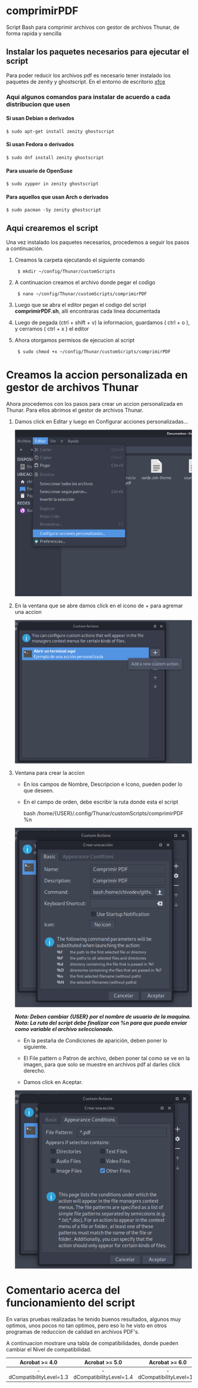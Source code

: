 # comprimirPDF
Script Bash para comprimir archivos con gestor de archivos Thunar, de forma rapida y sencilla

## Instalar los paquetes necesarios para ejecutar el script
Para poder reducir los archivos pdf es necesario tener instalado los paquetes de zenity y ghostscript. En el entorno
de escritorio [xfce](https://www.xfce.org/)

### Aqui algunos comandos para instalar de acuerdo a cada distribucion que usen

#### Si usan Debian o derivados
	$ sudo apt-get install zenity ghostscript

#### Si usan Fedora o derivados
	$ sudo dnf install zenity ghostscript

#### Para usuario de OpenSuse
	$ sudo zypper in zenity ghostscript

#### Para aquellos que usan Arch o derivados
	$ sudo pacman -Sy zenity ghostscript

## Aqui crearemos el script
Una vez instalado los paquetes necesarios, procedemos a seguir los pasos a continuación.

1. Creamos la carpeta ejecutando el siguiente comando

		$ mkdir ~/config/Thunar/customScripts

2. A continuacion creamos el archivo donde pegar el codigo

		$ nano ~/config/Thunar/customScripts/comprimirPDF

3. Luego que se abra el editor pegan el codigo del script **comprimirPDF.sh**, alli encontraras cada linea documentada

4. Luego de pegada (ctrl + shift + v) la informacion, guardamos ( ctrl + o ), y cerramos ( ctrl + x ) el editor

5. Ahora otorgamos permisos de ejecucion al script

		$ sudo chmod +x ~/config/Thunar/customScripts/comprimirPDF

# Creamos la accion personalizada en gestor de archivos Thunar
Ahora procedemos con los pasos para crear un accion personalizada en Thunar.
Para ellos abrimos el gestor de archivos Thunar.

1. Damos click en Editar y luego en Configurar acciones personalizadas...

	![ScreenShot 1](screenshots/screenshot_1.png)

2. En la ventana que se abre damos click en el icono de + para agremar una accion

	![ScreenShot 1](screenshots/screenshot_2.png)

3. Ventana para crear la accion

	- En los campos de Nombre, Descripcion e Icono, pueden poder lo que deseen.

	- En el campo de orden, debe escribir la ruta donde esta el script

		bash /home/{USER}/.config/Thunar/customScripts/comprimirPDF %n

	![ScreenShot 1](screenshots/screenshot_3.png)

	*__Nota: Deben cambiar {USER} por el nombre de usuario de la maquina.__*
	*__Nota: La ruta del script debe finalizar con %n para que pueda enviar como variable el archivo seleccionado.__*

	- En la pestaña de Condiciones de aparición, deben poner lo siguiente.

	- El File pattern o Patron de archivo, deben poner tal como se ve en la imagen, para que solo se muestre en archivos pdf al darles click derecho.

	- Damos click en Aceptar.

	![ScreenShot 1](screenshots/screenshot_4.png)

# Comentario acerca del funcionamiento del script

En varias pruebas realizadas he tenido buenos resultados, algunos muy optimos, unos pocos no tan optimos, pero eso lo he visto en otros programas de
reduccion de calidad en archivos PDF's.

A continuacion mostrare una tabla de compatibilidades, donde pueden cambiar el Nivel de compatibilidad.

| Acrobat >= 4.0 | Acrobat >= 5.0 | Acrobat >= 6.0 | Acrobat >= 7.0 | 8.0 >= Acrobat <= 9.0 |
| :-------: | :-------: | :-------: | :-------: | :-------: |
| -dCompatibilityLevel=1.3 | -dCompatibilityLevel=1.4 | -dCompatibilityLevel=1.5 | -dCompatibilityLevel=1.6 | -dCompatibilityLevel=1.7 |